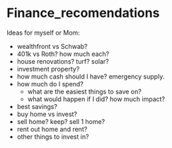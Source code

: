 # Finance_recomendations

Ideas for myself or Mom:
* wealthfront vs Schwab?
* 401k vs Roth? how much each?
* house renovations? turf? solar?
* investment property?
* how much cash should I have? emergency supply.
* how much do I spend?
  * what are the easiest things to save on?
  * what would happen if I did? how much impact?
* best savings?
* buy home vs invest?
* sell home? keep? sell 1 home? 
* rent out home and rent?
* other things to invest in?
